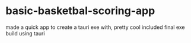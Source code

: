 # basic-basketbal-scoring-app
made a quick app to create a tauri exe with, pretty cool
included final exe build using tauri
